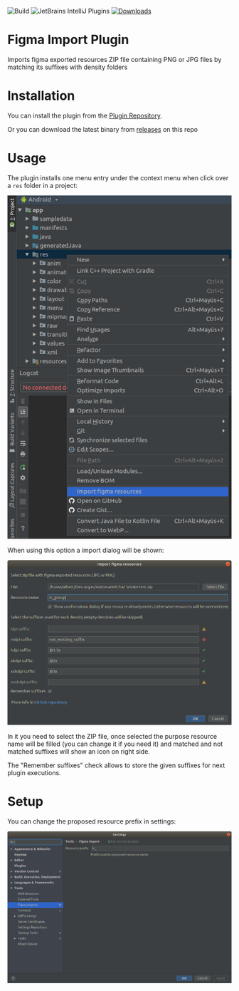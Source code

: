 ![Build](https://github.com/abeade/figma-import-plugin/workflows/Build/badge.svg)
![JetBrains IntelliJ Plugins](https://img.shields.io/jetbrains/plugin/v/12037-import-figma-resources.svg?color=green&style=plastic)
[![Downloads](https://img.shields.io/jetbrains/plugin/d/12037-import-figma.svg)](https://plugins.jetbrains.com/plugin/12037-import-figma)

# Figma Import Plugin
<!-- Plugin description -->
Imports figma exported resources ZIP file containing PNG or JPG files by matching its suffixes with density folders
<!-- Plugin description end -->

# Installation
You can install the plugin from the [Plugin Repository](https://plugins.jetbrains.com/plugin/12037-import-figma-resources).

Or you can download the latest binary from [releases](https://github.com/abeade/figma-import-plugin/releases) on this repo

# Usage
The plugin installs one menu entry under the context menu when click over a `res` folder in a project:

![Popup](images/popup.png)

When using this option a import dialog will be shown:

![Dialog](images/dialog.png)

In it you need to select the ZIP file, once selected the purpose resource name will be filled (you can change it if you need it) and matched and not matched suffixes will show an icon on right side.

The "Remember suffixes" check allows to store the given suffixes for next plugin executions.

# Setup
You can change the proposed resource prefix in settings:

![Settings](images/settings.png)
